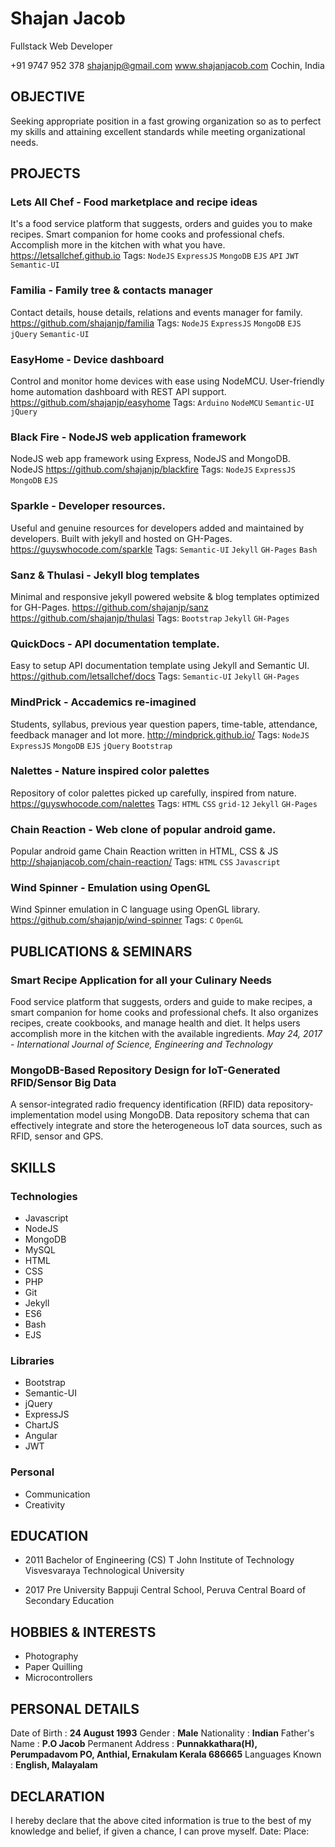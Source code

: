 # Shajan Jacob
Fullstack Web Developer

+91 9747 952 378
shajanjp@gmail.com
www.shajanjacob.com
Cochin, India

## OBJECTIVE
Seeking appropriate position in a fast growing organization so as to perfect my skills and attaining excellent standards while meeting organizational needs.

## PROJECTS
### Lets All Chef - Food marketplace and recipe ideas
It's a food service platform that suggests, orders and guides you to make recipes. Smart companion for home cooks and professional chefs. Accomplish more in the kitchen with what you have.
https://letsallchef.github.io
Tags: `NodeJS` `ExpressJS` `MongoDB` `EJS` `API` `JWT` `Semantic-UI`

### Familia - Family tree & contacts manager
Contact details, house details, relations and events manager for family.
https://github.com/shajanjp/familia
Tags: `NodeJS` `ExpressJS` `MongoDB` `EJS` `jQuery` `Semantic-UI`

### EasyHome - Device dashboard
Control and monitor home devices with ease using NodeMCU. User-friendly home automation dashboard with REST API support.
https://github.com/shajanjp/easyhome
Tags: `Arduino` `NodeMCU` `Semantic-UI` `jQuery`

### Black Fire - NodeJS web application framework
NodeJS web app framework using Express, NodeJS and MongoDB. NodeJS
https://github.com/shajanjp/blackfire
Tags: `NodeJS` `ExpressJS` `MongoDB` `EJS`

### Sparkle - Developer resources.
Useful and genuine resources for developers added and maintained by developers. Built with jekyll and hosted on GH-Pages.
https://guyswhocode.com/sparkle
Tags: `Semantic-UI` `Jekyll` `GH-Pages` `Bash`

### Sanz & Thulasi - Jekyll blog templates
Minimal and responsive jekyll powered website & blog templates optimized for GH-Pages.
https://github.com/shajanjp/sanz
https://github.com/shajanjp/thulasi
Tags: `Bootstrap` `Jekyll` `GH-Pages`

### QuickDocs - API documentation template.
Easy to setup API documentation template using Jekyll and Semantic UI.
https://github.com/letsallchef/docs
Tags: `Semantic-UI` `Jekyll` `GH-Pages`

### MindPrick - Accademics re-imagined
Students, syllabus, previous year question papers, time-table, attendance, feedback manager and lot more.
http://mindprick.github.io/
Tags: `NodeJS` `ExpressJS` `MongoDB` `EJS` `jQuery` `Bootstrap`

### Nalettes - Nature inspired color palettes
Repository of color palettes picked up carefully, inspired from nature.
https://guyswhocode.com/nalettes
Tags: `HTML` `CSS` `grid-12` `Jekyll` `GH-Pages`

### Chain Reaction - Web clone of popular android game.
Popular android game Chain Reaction written in HTML, CSS & JS
http://shajanjacob.com/chain-reaction/
Tags: `HTML` `CSS` `Javascript`

### Wind Spinner - Emulation using OpenGL
Wind Spinner emulation in C language using OpenGL library.
https://github.com/shajanjp/wind-spinner
Tags: `C` `OpenGL`

## PUBLICATIONS & SEMINARS
### Smart Recipe Application for all your Culinary Needs
Food service platform that suggests, orders and guide to make recipes, a smart companion for home cooks and professional chefs. It also organizes recipes, create cookbooks, and manage health and diet. It helps users accomplish more in the kitchen with the available ingredients. 
*May 24, 2017 - International Journal of Science, Engineering and Technology*

### MongoDB-Based Repository Design for IoT-Generated RFID/Sensor Big Data
A sensor-integrated radio frequency identification (RFID) data repository-implementation model using MongoDB. Data repository schema that can effectively integrate and store the heterogeneous IoT data sources, such as RFID, sensor and GPS.

## SKILLS
### Technologies
 * Javascript
 * NodeJS
 * MongoDB
 * MySQL
 * HTML
 * CSS
 * PHP
 * Git
 * Jekyll
 * ES6
 * Bash
 * EJS

### Libraries
 * Bootstrap
 * Semantic-UI
 * jQuery
 * ExpressJS
 * ChartJS
 * Angular
 * JWT
	
### Personal
 * Communication
 * Creativity

## EDUCATION 
 *	2011
	Bachelor of Engineering (CS)
	T John Institute of Technology
	Visvesvaraya Technological University

 * 2017
	Pre University
	Bappuji Central School, Peruva
	Central Board of Secondary Education

## HOBBIES & INTERESTS
 * Photography 
 * Paper Quilling
 * Microcontrollers

## PERSONAL DETAILS
Date of Birth : **24 August 1993**
Gender : **Male**
Nationality : **Indian**
Father's Name : **P.O Jacob**
Permanent Address :
**Punnakkathara(H), Perumpadavom PO, Anthial, Ernakulam Kerala 686665**
Languages Known : **English, Malayalam**

## DECLARATION
I hereby declare that the above cited information is true to the best of my knowledge and belief, if given a chance, I can prove myself.
Date:
Place: